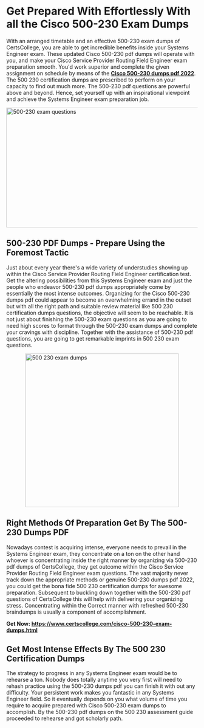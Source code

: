 <h1><strong>Get Prepared With Effortlessly With all the Cisco 500-230 Exam Dumps&nbsp;</strong></h1>
<p><span style="font-weight: 400;">With an arranged timetable and an effective  500-230 exam dumps of CertsCollege, you are able to get incredible benefits inside your Systems Engineer  exam. These updated Cisco 500-230 pdf dumps will operate with you, and make your Cisco Service Provider Routing Field Engineer exam preparation smooth. You'd work superior and complete the given assignment on schedule by means of the <strong><a href="https://www.certscollege.com/cisco-500-230-exam-dumps.html">Cisco 500-230 dumps pdf 2022</a></strong>. The 500 230 certification dumps are prescribed to perform on your capacity to find out much more. The  500-230 pdf questions are powerful above and beyond. Hence, set yourself up with an inspirational viewpoint and achieve the Systems Engineer  exam preparation job.&nbsp;</span></p>
<p><span style="font-weight: 400;"><img style="display: block; margin-left: auto; margin-right: auto;" src="https://i.ibb.co/CPDK3ps/Yellow-and-Blue-Initiative-Blog-Banner.png" alt="500-230 exam questions" width="559" height="315" /></span></p>
<h2><strong>500-230 PDF Dumps - Prepare Using the Foremost Tactic</strong></h2>
<p><span style="font-weight: 400;">Just about every year there's a wide variety of understudies showing up within the Cisco Service Provider Routing Field Engineer certification test. Get the altering possibilities from this Systems Engineer  exam and just the people who endeavor 500-230 pdf dumps appropriately come by essentially the most intense outcomes. Organizing for the Cisco 500-230 dumps pdf could appear to become an overwhelming errand in the outset but with all the right path and suitable review material like 500 230 certification dumps questions, the objective will seem to be reachable. It is not just about finishing the 500-230 exam questions as you are going to need high scores to format through the 500-230 exam dumps and complete your cravings with discipline. Together with the assistance of 500-230 pdf questions, you are going to get remarkable imprints in 500 230 exam questions.</span></p>
<p><span style="font-weight: 400;"><a href="https://tinyurl.com/yaamtrhd"><img style="display: block; margin-left: auto; margin-right: auto;" src="https://i.ibb.co/9tMrhdY/Teacher-Appreciation-Invitation.png" alt="500 230 exam dumps " width="404" height="404" /></a></span></p>
<h2><strong>Right Methods Of Preparation Get By The 500-230 Dumps PDF</strong></h2>
<p><span style="font-weight: 400;">Nowadays contest is acquiring intense, everyone needs to prevail in the Systems Engineer  exam, they concentrate on a ton on the other hand whoever is concentrating inside the right manner by organizing via 500-230 pdf dumps of CertsCollege, they get outcome within the Cisco Service Provider Routing Field Engineer exam questions. The vast majority never track down the appropriate methods or genuine 500-230 dumps pdf 2022, you could get the bona fide 500 230 certification dumps for awesome preparation. Subsequent to buckling down together with the  500-230 pdf questions of CertsCollege this will help with delivering your organizing stress. Concentrating within the Correct manner with refreshed 500-230 braindumps is usually a component of accomplishment.</span></p>
<p><span style="font-weight: 400;"><strong>Get Now: <a href="https://www.certscollege.com/cisco-500-230-exam-dumps.html">https://www.certscollege.com/cisco-500-230-exam-dumps.html</a></strong></span></p>
<h2><strong>Get Most Intense Effects By The 500 230 Certification Dumps</strong></h2>
<p><span style="font-weight: 400;">The strategy to progress in any Systems Engineer  exam would be to rehearse a ton. Nobody does totally anytime you very first will need to rehash practice using the 500-230 dumps pdf you can finish it with out any difficulty. Your persistent work makes you fantastic in any Systems Engineer  field. So it eventually depends on you what volume of time you require to acquire prepared with Cisco 500-230 exam dumps to accomplish. By the 500-230 pdf dumps on the 500 230 assessment guide proceeded to rehearse and got scholarly path.</span></p>
